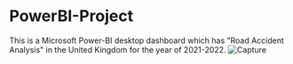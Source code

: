 # PowerBI-Project
This is a Microsoft Power-BI desktop dashboard which has "Road Accident Analysis" in the United Kingdom for the year of 2021-2022.
![Capture](https://github.com/techy-tripathi/PowerBI-Project/assets/19207297/dc0fc0e4-f7b6-4b87-ad22-04ff790ad591)

